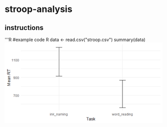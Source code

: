 # stroop-analysis
## instructions
'''R
#example code R
data <- read.csv("stroop.csv")
summary(data)
![stroop figure](Rplot.stroop.analysis.png)